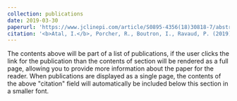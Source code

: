 ```yaml
---
collection: publications
date: 2019-03-30 
paperurl: 'https://www.jclinepi.com/article/S0895-4356(18)30818-7/abstract'
citation: '<b>Atal, I.</b>, Porcher, R., Boutron, I., Ravaud, P. (2019) The statistical significance of meta-analyses is frequently fragile: definition of a fragility index for meta-analyses. <i>Journal of Clinical Epidemiology</i>. 111:32-40 doi: 10.1016/j.jclinepi.2019.03.012.'
---
```


The contents above will be part of a list of publications, if the user clicks the link for the publication than the contents of section will be rendered as a full page, allowing you to provide more information about the paper for the reader. When publications are displayed as a single page, the contents of the above "citation" field will automatically be included below this section in a smaller font.
